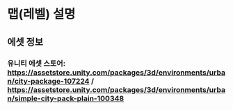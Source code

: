 # 맵(레벨) 설명

## 에셋 정보
### 유니티 에셋 스토어: <br/>https://assetstore.unity.com/packages/3d/environments/urban/city-package-107224 / https://assetstore.unity.com/packages/3d/environments/urban/simple-city-pack-plain-100348
